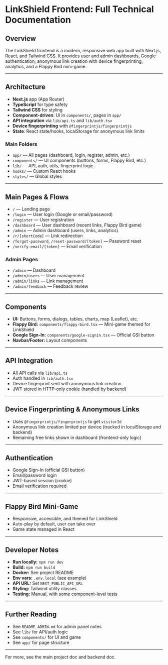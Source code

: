 # LinkShield Frontend: Full Technical Documentation

## Overview
The LinkShield frontend is a modern, responsive web app built with Next.js, React, and Tailwind CSS. It provides user and admin dashboards, Google authentication, anonymous link creation with device fingerprinting, analytics, and a Flappy Bird mini-game.

---

## Architecture
- **Next.js** app (App Router)
- **TypeScript** for type safety
- **Tailwind CSS** for styling
- **Component-driven**: UI in `components/`, pages in `app/`
- **API integration** via `lib/api.ts` and `lib/auth.tsx`
- **Device fingerprinting** with `@fingerprintjs/fingerprintjs`
- **State**: React state/hooks, localStorage for anonymous link limits

### Main Folders
- `app/` — All pages (dashboard, login, register, admin, etc.)
- `components/` — UI components (buttons, forms, Flappy Bird, etc.)
- `lib/` — API, auth, utils, fingerprint logic
- `hooks/` — Custom React hooks
- `styles/` — Global styles

---

## Main Pages & Flows
- `/` — Landing page
- `/login` — User login (Google or email/password)
- `/register` — User registration
- `/dashboard` — User dashboard (recent links, Flappy Bird game)
- `/admin` — Admin dashboard (users, links, analytics)
- `/r/[shortCode]` — Link redirection
- `/forgot-password`, `/reset-password/[token]` — Password reset
- `/verify-email/[token]` — Email verification

### Admin Pages
- `/admin` — Dashboard
- `/admin/users` — User management
- `/admin/links` — Link management
- `/admin/feedback` — Feedback review

---

## Components
- **UI:** Buttons, forms, dialogs, tables, charts, map (Leaflet), etc.
- **Flappy Bird:** `components/flappy-bird.tsx` — Mini-game themed for LinkShield
- **Google Sign-In:** `components/google-signin.tsx` — Official GSI button
- **Navbar/Footer:** Layout components

---

## API Integration
- All API calls via `lib/api.ts`
- Auth handled in `lib/auth.tsx`
- Device fingerprint sent with anonymous link creation
- JWT stored in HTTP-only cookie (handled by backend)

---

## Device Fingerprinting & Anonymous Links
- Uses `@fingerprintjs/fingerprintjs` to get `visitorId`
- Anonymous link creation limited per device (tracked in localStorage and backend)
- Remaining free links shown in dashboard (frontend-only logic)

---

## Authentication
- Google Sign-In (official GSI button)
- Email/password login
- JWT-based session (cookie)
- Email verification required

---

## Flappy Bird Mini-Game
- Responsive, accessible, and themed for LinkShield
- Auto-play by default, user can take over
- Game state managed in React

---

## Developer Notes
- **Run locally:** `npm run dev`
- **Build:** `npm run build`
- **Docker:** See project README
- **Env vars:** `.env.local` (see example)
- **API URL:** Set `NEXT_PUBLIC_API_URL`
- **Styling:** Tailwind utility classes
- **Testing:** Manual, with some component-level tests

---

## Further Reading
- See `README_ADMIN.md` for admin panel notes
- See `lib/` for API/auth logic
- See `components/` for UI and game
- See `app/` for page structure

---

For more, see the main project doc and backend doc. 